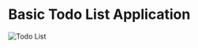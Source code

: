 # Basic Todo List Application

![Todo List](https://media.giphy.com/media/v1.Y2lkPTc5MGI3NjExMzkwaGIyZDg0czEyYTFkcHluZzZzNW40ZG9nZzlpYTI1M2kwY3UwbyZlcD12MV9pbnRlcm5hbF9naWZfYnlfaWQmY3Q9Zw/7Xedla0DlnKyOUgi5q/giphy.gif)
